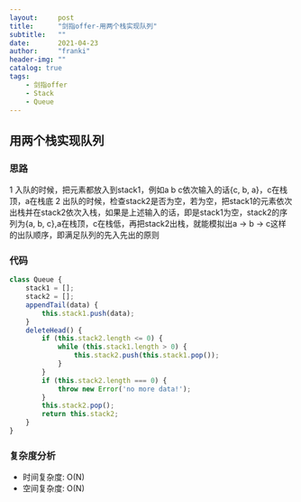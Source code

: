 ```yaml
---
layout:     post
title:      "剑指offer-用两个栈实现队列"
subtitle:   ""
date:       2021-04-23
author:     "franki"
header-img: ""
catalog: true
tags:
    - 剑指offer
    - Stack
    - Queue
---
```


## 用两个栈实现队列

### 思路

1 入队的时候，把元素都放入到stack1，例如a b c依次输入的话{c, b, a}，c在栈顶，a在栈底
2 出队的时候，检查stack2是否为空，若为空，把stack1的元素依次出栈并在stack2依次入栈，如果是上述输入的话，即是stack1为空，stack2的序列为{a, b, c},a在栈顶，c在栈低，再把stack2出栈，就能模拟出a -> b -> c这样的出队顺序，即满足队列的先入先出的原则

### 代码

```js
class Queue {
    stack1 = [];
    stack2 = [];
    appendTail(data) {
        this.stack1.push(data);
    }
    deleteHead() {
        if (this.stack2.length <= 0) {
            while (this.stack1.length > 0) {
                this.stack2.push(this.stack1.pop());
            }
        }
        if (this.stack2.length === 0) {
            throw new Error('no more data!');
        }
        this.stack2.pop();
        return this.stack2;
    }
}
```

### 复杂度分析

- 时间复杂度: O(N)
- 空间复杂度: O(N)
